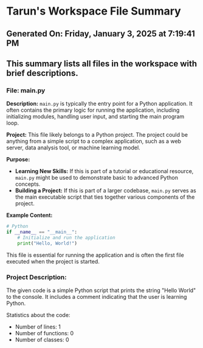 # Tarun's Workspace File Summary
## Generated On: Friday, January 3, 2025 at 7:19:41 PM
This summary lists all files in the workspace with brief descriptions.
---
### File: main.py

**Description:**
`main.py` is typically the entry point for a Python application. It often contains the primary logic for running the application, including initializing modules, handling user input, and starting the main program loop.

**Project:**
This file likely belongs to a Python project. The project could be anything from a simple script to a complex application, such as a web server, data analysis tool, or machine learning model.

**Purpose:**
- **Learning New Skills:** If this is part of a tutorial or educational resource, `main.py` might be used to demonstrate basic to advanced Python concepts.
- **Building a Project:** If this is part of a larger codebase, `main.py` serves as the main executable script that ties together various components of the project.

**Example Content:**
```python
# Python
if __name__ == "__main__":
    # Initialize and run the application
    print("Hello, World!")
```

This file is essential for running the application and is often the first file executed when the project is started. 
### Project Description:
 The given code is a simple Python script that prints the string "Hello World" to the console. It includes a comment indicating that the user is learning Python.

Statistics about the code:
- Number of lines: 1
- Number of functions: 0
- Number of classes: 0
